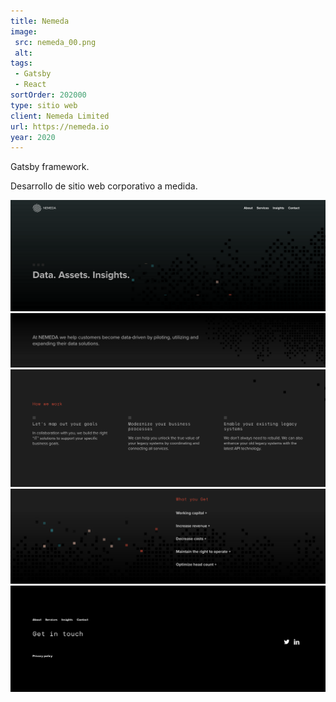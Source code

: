 ```yaml
---
title: Nemeda
image:
 src: nemeda_00.png
 alt:
tags:
 - Gatsby
 - React
sortOrder: 202000
type: sitio web
client: Nemeda Limited
url: https://nemeda.io
year: 2020
---
```


Gatsby framework.

Desarrollo de sitio web corporativo a medida.

![detalle menu y seccion hero](../../assets/images-projects/nemeda_00.png)
![detalle presentacion](../../assets/images-projects/nemeda_01.png)
![detalle seccion tres columnas texto](../../assets/images-projects/nemeda_02.png)
![detalle seccion acordion texto](../../assets/images-projects/nemeda_03.png)
![detalle pie de pagina](../../assets/images-projects/nemeda_04.png)